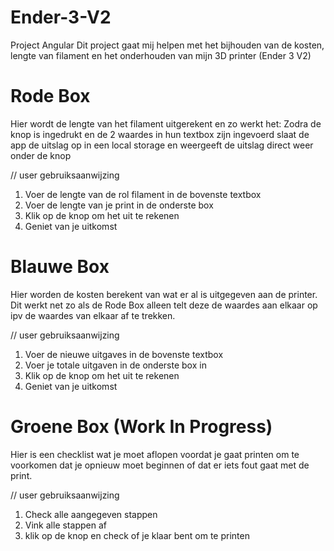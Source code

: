 # Ender-3-V2
Project Angular
Dit project gaat mij helpen met het bijhouden van de kosten, lengte van filament en het onderhouden van mijn 3D printer (Ender 3 V2)

# Rode Box
Hier wordt de lengte van het filament uitgerekent en zo werkt het:
Zodra de knop is ingedrukt en de 2 waardes in hun textbox zijn ingevoerd slaat de app de uitslag op in een local storage en weergeeft de uitslag
direct weer onder de knop

// user gebruiksaanwijzing
1. Voer de lengte van de rol filament in de bovenste textbox
2. Voer de lengte van je print in de onderste box
3. Klik op de knop om het uit te rekenen
4. Geniet van je uitkomst

# Blauwe Box
Hier worden de kosten berekent van wat er al is uitgegeven aan de printer. Dit werkt net zo als de Rode Box alleen telt deze de waardes aan elkaar op ipv
de waardes van elkaar af te trekken.

// user gebruiksaanwijzing
1. Voer de nieuwe uitgaves in de bovenste textbox 
2. Voer je totale uitgaven in de onderste box in
3. Klik op de knop om het uit te rekenen
4. Geniet van je uitkomst

# Groene Box (Work In Progress)
Hier is een checklist wat je moet aflopen voordat je gaat printen om te voorkomen dat je opnieuw moet beginnen of dat er iets fout gaat met de print.

// user gebruiksaanwijzing
1. Check alle aangegeven stappen
2. Vink alle stappen af
3. klik op de knop en check of je klaar bent om te printen
